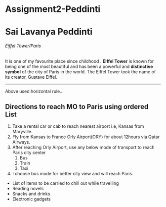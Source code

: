 # Assignment2-Peddinti
# Sai Lavanya Peddinti
######  Eiffel Tower/Paris
It is one of my favourite place since childhood . **Eiffel Tower** is known for being one of the most beautiful and has been a powerful and __distinctive symbol__ of the city of Paris in the world. The Eiffel Tower took the name of its creator, Gustave Eiffel.

***

Above used horizontal rule...
## Directions to reach MO to Paris using ordered List
1. Take a rental car or cab to reach nearest airport i.e, Kansas from Maryville.
2. Fly from Kansas to France Orly Airport(ORY) for about 12hours via Qatar Airways.
3. After reaching Orly Airport, use any below mode of transport to reach Paris city center
    1. Bus
    2. Train
    3. Taxi
4. I choose bus mode for better city view and will reach Paris.
 - List of items to be carried to chill out while travelling
 - Reading novels
 - Snacks and drinks
 - Electronic gadgets